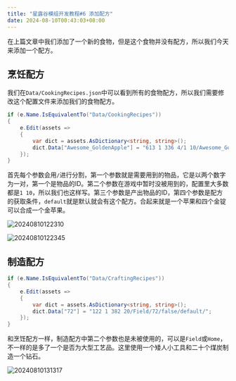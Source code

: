 ```yaml
---
title: "星露谷模组开发教程#6 添加配方"
date: 2024-08-10T00:43:03+08:00
---
```


在上篇文章中我们添加了一个新的食物，但是这个食物并没有配方，所以我们今天来添加一个配方。

## 烹饪配方

我们在`Data/CookingRecipes.json`中可以看到所有的食物配方，所以我们需要修改这个配置文件来添加我们的食物配方。

```csharp
if (e.Name.IsEquivalentTo("Data/CookingRecipes"))
{
    e.Edit(assets =>
    {
        var dict = assets.AsDictionary<string, string>();
        dict.Data["Awesome_GoldenApple"] = "613 1 336 4/1 10/Awesome_GoldenApple/default/";
    });
}
```

首先每个参数会用`/`进行分割，第一个参数就是需要用到的物品，它是以两个数字为一对，第一个是物品的ID。第二个参数在游戏中暂时没被用到的，配置里大多数都是`1 10`，所以我们也这样写。第三个参数是产出物品的ID，第四个参数是配方的获取条件，`default`就是默认就会有这个配方。合起来就是一个苹果和四个金锭可以合成一个金苹果。

![20240810122310](https://s2.loli.net/2024/08/10/9pXZlDKLMYhRHyC.png)

![20240810122345](https://s2.loli.net/2024/08/10/C4FJ3jLRXUsatxp.png)

## 制造配方

```csharp
if (e.Name.IsEquivalentTo("Data/CraftingRecipes"))
{
    e.Edit(assets =>
    {
        var dict = assets.AsDictionary<string, string>();
        dict.Data["72"] = "122 1 382 20/Field/72/false/default/";
    });
}
```

和烹饪配方一样，制造配方中第二个参数也是未被使用的，可以是`Field`或`Home`，不一样的是多了一个是否为大型工艺品。这里使用一个矮人小工具和二十个煤炭制造一个钻石。

![20240810131317](https://s2.loli.net/2024/08/10/wP3YOlyGbXsJKhm.png)